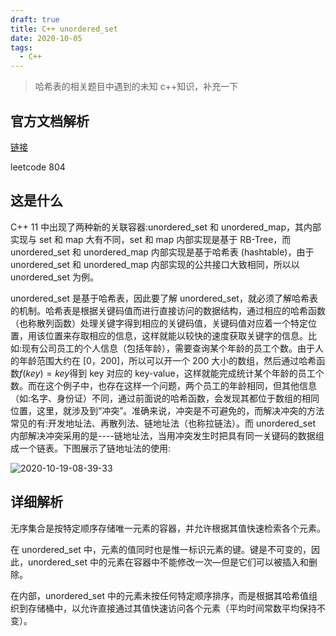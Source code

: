 ```yaml
---
draft: true
title: C++ unordered_set
date: 2020-10-05
tags:
  - C++
---
```


> 哈希表的相关题目中遇到的未知 c++知识，补充一下

<!-- more -->

## 官方文档解析

[链接](http://www.cplusplus.com/reference/unordered_set/unordered_set/)

leetcode 804

## 这是什么

 C++ 11 中出现了两种新的关联容器:unordered_set 和 unordered_map，其内部实现与 set 和 map 大有不同，set 和 map 内部实现是基于 RB-Tree，而 unordered_set 和 unordered_map 内部实现是基于哈希表 (hashtable)，由于 unordered_set 和 unordered_map 内部实现的公共接口大致相同，所以以 unordered_set 为例。

unordered_set 是基于哈希表，因此要了解 unordered_set，就必须了解哈希表的机制。哈希表是根据关键码值而进行直接访问的数据结构，通过相应的哈希函数（也称散列函数）处理关键字得到相应的关键码值，关键码值对应着一个特定位置，用该位置来存取相应的信息，这样就能以较快的速度获取关键字的信息。比如:现有公司员工的个人信息（包括年龄），需要查询某个年龄的员工个数。由于人的年龄范围大约在 [0，200]，所以可以开一个 200 大小的数组，然后通过哈希函数$f(key)=key$得到 key 对应的 key-value，这样就能完成统计某个年龄的员工个数。而在这个例子中，也存在这样一个问题，两个员工的年龄相同，但其他信息（如:名字、身份证）不同，通过前面说的哈希函数，会发现其都位于数组的相同位置，这里，就涉及到“冲突”。准确来说，冲突是不可避免的，而解决冲突的方法常见的有:开发地址法、再散列法、链地址法（也称拉链法）。而 unordered_set 内部解决冲突采用的是----链地址法，当用冲突发生时把具有同一关键码的数据组成一个链表。下图展示了链地址法的使用:

![2020-10-19-08-39-33](https://raw.githubusercontent.com/fengwei2002/Pictures_02/master/img/2020-10-19-08-39-33.png)

## 详细解析

无序集合是按特定顺序存储唯一元素的容器，并允许根据其值快速检索各个元素。

在 unordered_set 中，元素的值同时也是惟一标识元素的键。键是不可变的，因此，unordered_set 中的元素在容器中不能修改一次—但是它们可以被插入和删除。

在内部，unordered_set 中的元素未按任何特定顺序排序，而是根据其哈希值组织到存储桶中，以允许直接通过其值快速访问各个元素（平均时间常数平均保持不变）。
